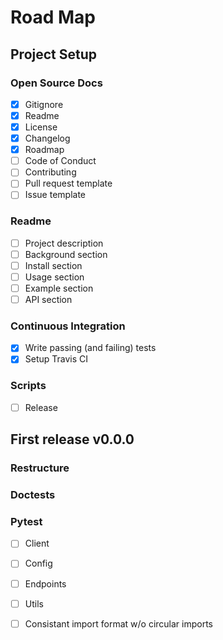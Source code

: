 # Road Map

## Project Setup

### Open Source Docs
- [x] Gitignore
- [x] Readme
- [x] License
- [x] Changelog
- [x] Roadmap
- [ ] Code of Conduct
- [ ] Contributing
- [ ] Pull request template
- [ ] Issue template

### Readme
- [ ] Project description
- [ ] Background section
- [ ] Install section
- [ ] Usage section
- [ ] Example section
- [ ] API section

### Continuous Integration
- [x] Write passing (and failing) tests
- [x] Setup Travis CI

### Scripts
- [ ] Release

## First release v0.0.0

### Restructure

### Doctests

### Pytest
- [ ] Client
- [ ] Config
- [ ] Endpoints
- [ ] Utils

- [ ] Consistant import format w/o circular imports


